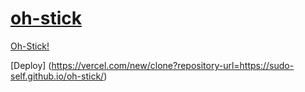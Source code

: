 # <a href="https://sudo-self.github.io/oh-stick/">oh-stick</a>&nbsp;

[Oh-Stick!](https://oh-stick.vercel.app/)

[Deploy]
(https://vercel.com/new/clone?repository-url=https://sudo-self.github.io/oh-stick/)
